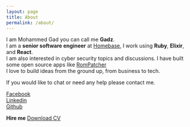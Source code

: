 ```yaml
---
layout: page
title: About
permalink: /about/
---
```


I am Mohammed Gad you can call me **Gadz**.  
I am a **senior software engineer** at [Homebase](https://joinhomebase.com/), I work using **Ruby**, **Elixir**, and **React**.  
I am also interested in cyber security topics and discussions.
I have built some open source apps like [RomPatcher](https://github.com/mohammedgad/RomPatcher)  
I love to build ideas from the ground up, from business to tech.  

If you would like to chat or need any help please contact me. 

[Facebook](https://www.facebook.com/mohammed.gad.52)  
[Linkedin](https://www.linkedin.com/in/mohammedgad7)  
[Github](https://github.com/mohammedgad)  



 **Hire me** [Download CV](/assets/pdfs/cv.pdf)  

